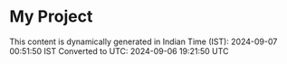 # My Project

This content is dynamically generated in Indian Time (IST): 2024-09-07 00:51:50 IST
Converted to UTC: 2024-09-06 19:21:50 UTC
